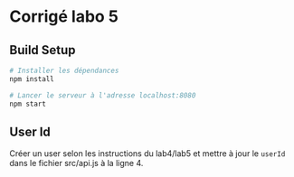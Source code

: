 # Corrigé labo 5

## Build Setup

``` bash
# Installer les dépendances
npm install

# Lancer le serveur à l'adresse localhost:8080
npm start
```

## User Id
Créer un user selon les instructions du lab4/lab5 et mettre à jour le `userId` dans le fichier src/api.js à la ligne 4.
